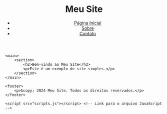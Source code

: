 <!DOCTYPE html>
<html lang="pt-br">
<head>
    <meta charset="UTF-8">
    <meta name="viewport" content="width=device-width, initial-scale=1.0">
    <title>Meu Site</title>
    <link rel="stylesheet" href="styles.css"> <!-- Link para o arquivo CSS -->
</head>
<body>
    <header>
        <h1>Meu Site</h1>
        <nav>
            <ul>
                <li><a href="#">Página Inicial</a></li>
                <li><a href="#">Sobre</a></li>
                <li><a href="#">Contato</a></li>
            </ul>
        </nav>
    </header>
    
    <main>
        <section>
            <h2>Bem-vindo ao Meu Site</h2>
            <p>Este é um exemplo de site simples.</p>
        </section>
    </main>
    
    <footer>
        <p>&copy; 2024 Meu Site. Todos os direitos reservados.</p>
    </footer>
    
    <script src="scripts.js"></script> <!-- Link para o arquivo JavaScript -->
</body>
</html>

